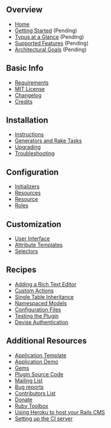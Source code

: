 ## Overview

* [Home](http://github.com/typus/typus/wiki)
* [Getting Started](http://github.com/typus/typus/wiki/overview-getting-started) (Pending)
* [Typus at a Glance](http://github.com/typus/typus/wiki/overview-typus-at-a-glance) (Pending)
* [Supported Features](http://github.com/typus/typus/wiki/overview-supported-features) (Pending)
* [Architectural Goals](http://github.com/typus/typus/wiki/overview-architectural-goals) (Pending)

## Basic Info

* [Requirements](http://github.com/typus/typus/wiki/requirements)
* [MIT License](http://github.com/typus/typus/wiki/mit-license)
* [Changelog](http://github.com/typus/typus/wiki/changelog)
* [Credits](http://github.com/typus/typus/wiki/credits)

## Installation

* [Instructions](http://github.com/typus/typus/wiki/installation-instructions)
* [Generators and Rake Tasks](http://github.com/typus/typus/wiki/installation-generators-and-rake-tasks)
* [Upgrading](http://github.com/typus/typus/wiki/installation-upgrading)
* [Troubleshooting](http://github.com/typus/typus/wiki/installation-troubleshooting)

## Configuration

* [Initializers](http://github.com/typus/typus/wiki/configuration-initializers)
* [Resources](http://github.com/typus/typus/wiki/configuration-resources)
* [Resource](http://github.com/typus/typus/wiki/configuration-resource)
* [Roles](http://github.com/typus/typus/wiki/configuration-roles)

## Customization

* [User Interface](http://github.com/typus/typus/wiki/customization-user-interface)
* [Attribute Templates](http://github.com/typus/typus/wiki/customization-attribute-templates)
* [Selectors](http://github.com/typus/typus/wiki/customization-selectors)

## Recipes

* [Adding a Rich Text Editor](http://github.com/typus/typus/wiki/recipes-rich-text-editor)
* [Custom Actions](http://github.com/typus/typus/wiki/recipes-custom-actions)
* [Single Table Inheritance](http://github.com/typus/typus/wiki/recipes-single-table-inheritance)
* [Namespaced Models](http://github.com/typus/typus/wiki/recipes-namespaced-models)
* [Configuration Files](http://github.com/typus/typus/wiki/recipes-configuration-files)
* [Testing the Plugin](http://github.com/typus/typus/wiki/recipes-testing-the-plugin)
* [Devise Authentication](http://github.com/typus/typus/wiki/recipes-devise-authentication)

## Additional Resources

* [Application Template](http://core.typuscms.com/templates/desmond.rb)
* [Application Demo](http://demo.typuscms.com/)
* [Gems](http://rubygems.org/gems/typus)
* [Plugin Source Code](http://github.com/typus/typus)
* [Mailing List](http://groups.google.com/group/typus)
* [Bug reports](https://github.com/typus/typus/issues)
* [Contributors List](https://github.com/typus/typus/contributors)
* [Donate](http://pledgie.com/campaigns/11233)
* [Ruby Toolbox](http://ruby-toolbox.com/categories/rails_admin_interfaces.html)
* [Using Heroku to host your Rails CMS](http://www.joshcrews.com/2010/03/using-heroku-to-host-your-rails-cms/)
* [Setting up the CI server](http://github.com/typus/typus/wiki/ci-server)